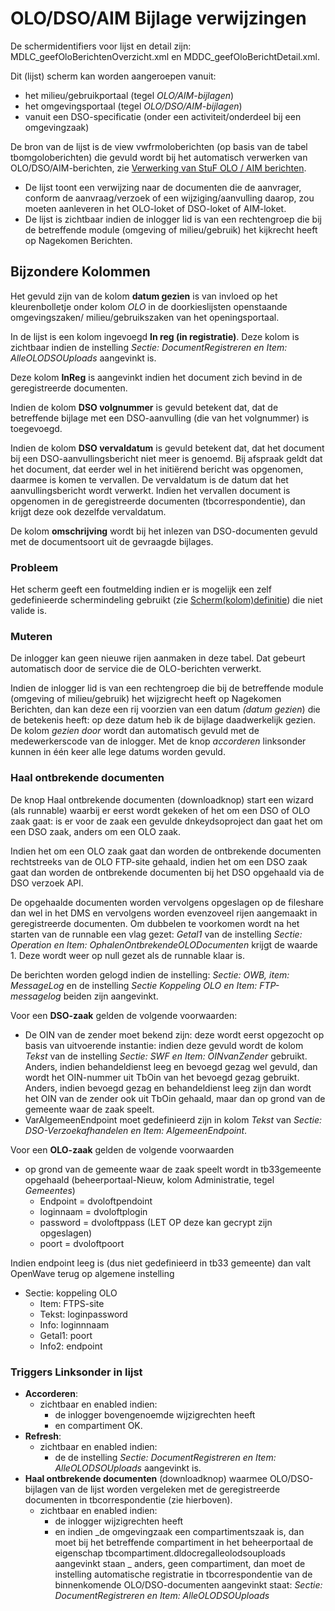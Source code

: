 # OLO/DSO/AIM Bijlage verwijzingen

De schermidentifiers voor lijst en detail zijn: MDLC_geefOloBerichtenOverzicht.xml en MDDC_geefOloBerichtDetail.xml.

Dit (lijst) scherm kan worden aangeroepen vanuit:

- het milieu/gebruikportaal (tegel _OLO/AIM-bijlagen_)
- het omgevingsportaal (tegel _OLO/DSO/AIM-bijlagen_)
- vanuit een DSO-specificatie (onder een activiteit/onderdeel bij een omgevingzaak)

De bron van de lijst is de view vwfrmoloberichten (op basis van de tabel tbomgoloberichten) die gevuld wordt bij het automatisch verwerken van OLO/DSO/AIM-berichten, zie
[Verwerking van StuF OLO / AIM berichten](../programmablokken/olo_verwerking.md).

- De lijst toont een verwijzing naar de documenten die de aanvrager, conform de aanvraag/verzoek of een wijziging/aanvulling daarop, zou moeten aanleveren in het OLO-loket of DSO-loket of AIM-loket.
- De lijst is zichtbaar indien de inlogger lid is van een rechtengroep die bij de betreffende module (omgeving of milieu/gebruik) het kijkrecht heeft op Nagekomen Berichten.

## Bijzondere Kolommen

Het gevuld zijn van de kolom **datum gezien** is van invloed op het kleurenbolletje onder kolom _OLO_ in de doorkieslijsten openstaande omgevingszaken/ milieu/gebruikszaken van het openingsportaal.

In de lijst is een kolom ingevoegd **In reg (in registratie)**. Deze kolom is zichtbaar indien de instelling _Sectie: DocumentRegistreren en Item: AlleOLODSOUploads_ aangevinkt is.

Deze kolom **InReg** is aangevinkt indien het document zich bevind in de geregistreerde documenten.

Indien de kolom **DSO volgnummer** is gevuld betekent dat, dat de betreffende bijlage met een DSO-aanvulling (die van het volgnummer) is toegevoegd.

Indien de kolom **DSO vervaldatum** is gevuld betekent dat, dat het document bij een DSO-aanvullingsbericht niet meer is genoemd. Bij afspraak geldt dat het document, dat eerder wel in het initiërend bericht was opgenomen, daarmee is komen te vervallen. De vervaldatum is de datum dat het aanvullingsbericht wordt verwerkt. Indien het vervallen document is opgenomen in de geregistreerde documenten (tbcorrespondentie), dan krijgt deze ook dezelfde vervaldatum.

De kolom **omschrijving** wordt bij het inlezen van DSO-documenten gevuld met de documentsoort uit de gevraagde bijlages.

### Probleem

Het scherm geeft een foutmelding indien er is mogelijk een zelf gedefinieerde schermindeling gebruikt (zie [Scherm(kolom)definitie](../../instellen_inrichten/schermdefinitie/README.md)) die niet valide is.

### Muteren

De inlogger kan geen nieuwe rijen aanmaken in deze tabel. Dat gebeurt automatisch door de service die de OLO-berichten verwerkt.

Indien de inlogger lid is van een rechtengroep die bij de betreffende module (omgeving of milieu/gebruik) het wijzigrecht heeft op Nagekomen Berichten, dan kan deze een rij voorzien van een datum _(datum gezien_) die de betekenis heeft: op deze datum heb ik de bijlage daadwerkelijk gezien. De kolom _gezien door_ wordt dan automatisch gevuld met de medewerkerscode van de inlogger.
Met de knop _accorderen_ linksonder kunnen in één keer alle lege datums worden gevuld.

### Haal ontbrekende documenten

De knop Haal ontbrekende documenten (downloadknop) start een wizard (als runnable) waarbij er eerst wordt gekeken of het om een DSO of OLO zaak gaat: is er voor de zaak een gevulde dnkeydsoproject dan gaat het om een DSO zaak, anders om een OLO zaak.

Indien het om een OLO zaak gaat dan worden de ontbrekende documenten rechtstreeks van de OLO FTP-site gehaald, indien het om een DSO zaak gaat dan worden de ontbrekende documenten bij het DSO opgehaald via de DSO verzoek API.

De opgehaalde documenten worden vervolgens opgeslagen op de fileshare dan wel in het DMS en vervolgens worden evenzoveel rijen aangemaakt in geregistreerde documenten. Om dubbelen te voorkomen wordt na het starten van de runnable een vlag gezet: _Getal1_ van de instelling _Sectie: Operation en Item: OphalenOntbrekendeOLODocumenten_ krijgt de waarde 1. Deze wordt weer op null gezet als de runnable klaar is.

De berichten worden gelogd indien de instelling: _Sectie: OWB, item: MessageLog_ en de instelling _Sectie Koppeling OLO en Item: FTP-messagelog_ beiden zijn aangevinkt.

Voor een **DSO-zaak** gelden de volgende voorwaarden:

- De OIN van de zender moet bekend zijn: deze wordt eerst opgezocht op basis van uitvoerende instantie: indien deze gevuld wordt de kolom _Tekst_ van de instelling _Sectie: SWF en Item: OINvanZender_ gebruikt. Anders, indien behandeldienst leeg en bevoegd gezag wel gevuld, dan wordt het OIN-nummer uit TbOin van het bevoegd gezag gebruikt. Anders, indien bevoegd gezag en behandeldienst leeg zijn dan wordt het OIN van de zender ook uit TbOin gehaald, maar dan op grond van de gemeente waar de zaak speelt.
- VarAlgemeenEndpoint moet gedefinieerd zijn in kolom _Tekst_ van _Sectie: DSO-Verzoekafhandelen en Item: AlgemeenEndpoint_.

Voor een **OLO-zaak** gelden de volgende voorwaarden

- op grond van de gemeente waar de zaak speelt wordt in tb33gemeente opgehaald (beheerportaal-Nieuw, kolom Administratie, tegel _Gemeentes_)
  - Endpoint = dvoloftpendoint
  - loginnaam = dvoloftplogin
  - password = dvoloftppass (LET OP deze kan gecrypt zijn opgeslagen)
  - poort = dvoloftpoort

Indien endpoint leeg is (dus niet gedefinieerd in tb33 gemeente) dan valt OpenWave terug op algemene instelling

- Sectie: koppeling OLO
  - Item: FTPS-site
  - Tekst: loginpassword
  - Info: loginnnaam
  - Getal1: poort
  - Info2: endpoint

### Triggers Linksonder in lijst

- **Accorderen**:
  - zichtbaar en enabled indien:
    - de inlogger bovengenoemde wijzigrechten heeft
    - en compartiment OK.
- **Refresh**:
  - zichtbaar en enabled indien:
    - de de instelling _Sectie: DocumentRegistreren en Item: AlleOLODSOUploads_ aangevinkt is.
- **Haal ontbrekende documenten** (downloadknop) waarmee OLO/DSO-bijlagen van de lijst worden vergeleken met de geregistreerde documenten in tbcorrespondentie (zie hierboven).
  - zichtbaar en enabled indien:
    - de inlogger wijzigrechten heeft
    - en indien
      _de omgevingzaak een compartimentszaak is, dan moet bij het betreffende compartiment in het beheerportaal de eigenschap tbcompartiment.dldocregalleolodsouploads aangevinkt staan
      _ anders, geen compartiment, dan moet de instelling automatische registratie in tbcorrespondentie van de binnenkomende OLO/DSO-documenten aangevinkt staat: _Sectie: DocumentRegistreren en Item: AlleOLODSOUploads_
